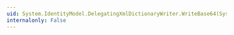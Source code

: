 ```yaml
---
uid: System.IdentityModel.DelegatingXmlDictionaryWriter.WriteBase64(System.Byte[],System.Int32,System.Int32)
internalonly: False
---
```

